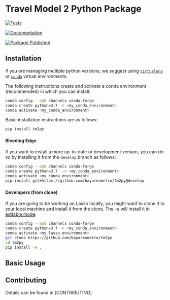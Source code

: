 # Travel Model 2 Python Package

[![Tests](https://github.com/BayAreaMetro/tm2py/actions/workflows/test.yml/badge.svg)](https://github.com/BayAreaMetro/tm2py/actions/workflows/test.yml)

[![Documentation](https://github.com/BayAreaMetro/tm2py/actions/workflows/docs.yml/badge.svg)](https://github.com/BayAreaMetro/tm2py/actions/workflows/docs.yml)

[![Package Published](https://github.com/BayAreaMetro/tm2py/actions/workflows/publish.yml/badge.svg)](https://github.com/BayAreaMetro/tm2py/actions/workflows/publish.yml)

## Installation

If you are managing multiple python versions, we suggest using [`virtualenv`](https://virtualenv.pypa.io/en/latest/) or [`conda`](https://conda.io/en/latest/) virtual environments.

The following instructions create and activate a conda environment (recommended) in which you can install:

```bash
conda config --add channels conda-forge
conda create python=3.7 -n <my_conda_environment>
conda activate <my_conda_environment>
```

Basic installation instructions are as follows:

```bash
pip install tm2py
```

#### Bleeding Edge
If you want to install a more up-to-date or development version, you can do so by installing it from the `develop` branch as follows:

```bash
conda config --add channels conda-forge
conda create python=3.7  -n <my_conda_environment>
conda activate <my_conda_environment>
pip install git+https://github.com/bayareametro/tm2py@develop
```

#### Developers (from clone)
If you are going to be working on Lasso locally, you might want to clone it to your local machine and install it from the clone.  The -e will install it in [editable mode](https://pip.pypa.io/en/stable/reference/pip_install/?highlight=editable#editable-installs).


```bash
conda config --add channels conda-forge
conda create python=3.7 -n <my_conda_environment>
conda activate <my_lasso_environment>
git clone https://github.com/bayareametro/tm2py
cd tm2py
pip install -e .
```


## Basic Usage


## Contributing

Details can be found in [CONTRIBUTING]